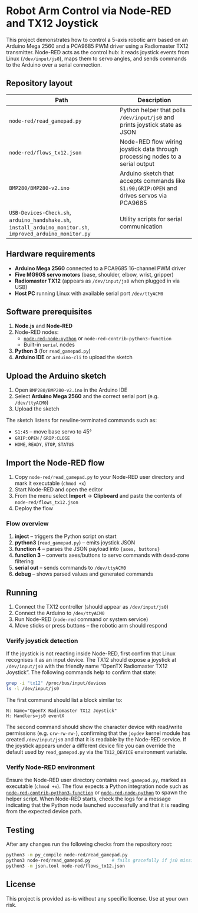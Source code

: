 # Robot Arm Control via Node-RED and TX12 Joystick

This project demonstrates how to control a 5-axis robotic arm based on an Arduino Mega 2560 and a PCA9685 PWM driver using a Radiomaster TX12 transmitter. Node-RED acts as the control hub: it reads joystick events from Linux (`/dev/input/js0`), maps them to servo angles, and sends commands to the Arduino over a serial connection.

## Repository layout

| Path | Description |
| ---- | ----------- |
| `node-red/read_gamepad.py` | Python helper that polls `/dev/input/js0` and prints joystick state as JSON |
| `node-red/flows_tx12.json` | Node-RED flow wiring joystick data through processing nodes to a serial output |
| `BMP280/BMP280-v2.ino` | Arduino sketch that accepts commands like `S1:90;GRIP:OPEN` and drives servos via PCA9685 |
| `USB-Devices-Check.sh`, `arduino_handshake.sh`, `install_arduino_monitor.sh`, `improved_arduino_monitor.py` | Utility scripts for serial communication |

## Hardware requirements

- **Arduino Mega 2560** connected to a PCA9685 16-channel PWM driver
- **Five MG90S servo motors** (base, shoulder, elbow, wrist, gripper)
- **Radiomaster TX12** (appears as `/dev/input/js0` when plugged in via USB)
- **Host PC** running Linux with available serial port `/dev/ttyACM0`

## Software prerequisites

1. **Node.js** and **Node-RED**
2. Node-RED nodes:
   - [`node-red-node-python`](https://flows.nodered.org/node/node-red-node-python) or `node-red-contrib-python3-function`
   - Built-in `serial` nodes
3. **Python 3** (for `read_gamepad.py`)
4. **Arduino IDE** or `arduino-cli` to upload the sketch

## Upload the Arduino sketch

1. Open `BMP280/BMP280-v2.ino` in the Arduino IDE
2. Select **Arduino Mega 2560** and the correct serial port (e.g. `/dev/ttyACM0`)
3. Upload the sketch

The sketch listens for newline‑terminated commands such as:

- `S1:45` – move base servo to 45°
- `GRIP:OPEN` / `GRIP:CLOSE`
- `HOME`, `READY`, `STOP`, `STATUS`

## Import the Node-RED flow

1. Copy `node-red/read_gamepad.py` to your Node-RED user directory and mark it executable (`chmod +x`)
2. Start Node-RED and open the editor
3. From the menu select **Import** → **Clipboard** and paste the contents of `node-red/flows_tx12.json`
4. Deploy the flow

### Flow overview

1. **inject** – triggers the Python script on start
2. **python3** (`read_gamepad.py`) – emits joystick JSON
3. **function 4** – parses the JSON payload into `{axes, buttons}`
4. **function 3** – converts axes/buttons to servo commands with dead‑zone filtering
5. **serial out** – sends commands to `/dev/ttyACM0`
6. **debug** – shows parsed values and generated commands

## Running

1. Connect the TX12 controller (should appear as `/dev/input/js0`)
2. Connect the Arduino to `/dev/ttyACM0`
3. Run Node-RED (`node-red` command or system service)
4. Move sticks or press buttons – the robotic arm should respond

### Verify joystick detection

If the joystick is not reacting inside Node-RED, first confirm that Linux
recognises it as an input device. The TX12 should expose a joystick at
`/dev/input/js0` with the friendly name “OpenTX Radiomaster TX12
Joystick”. The following commands help to confirm that state:

```bash
grep -i "tx12" /proc/bus/input/devices
ls -l /dev/input/js0
```

The first command should list a block similar to:

```
N: Name="OpenTX Radiomaster TX12 Joystick"
H: Handlers=js0 eventX
```

The second command should show the character device with read/write
permissions (e.g. `crw-rw-rw-`), confirming that the `joydev` kernel
module has created `/dev/input/js0` and that it is readable by the
Node-RED service. If the joystick appears under a different device file
you can override the default used by `read_gamepad.py` via the
`TX12_DEVICE` environment variable.

### Verify Node-RED environment

Ensure the Node-RED user directory contains `read_gamepad.py`, marked as
executable (`chmod +x`). The flow expects a Python integration node such
as [`node-red-contrib-python3-function`](https://flows.nodered.org/node/node-red-contrib-python3-function)
or [`node-red-node-python`](https://flows.nodered.org/node/node-red-node-python)
to spawn the helper script. When Node-RED starts, check the logs for a
message indicating that the Python node launched successfully and that it
is reading from the expected device path.

## Testing

After any changes run the following checks from the repository root:

```bash
python3 -m py_compile node-red/read_gamepad.py
python3 node-red/read_gamepad.py        # fails gracefully if js0 missing
python3 -m json.tool node-red/flows_tx12.json
```

## License

This project is provided as-is without any specific license. Use at your own risk.


